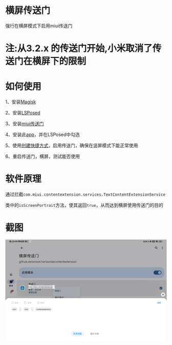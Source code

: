 # 横屏传送门

强行在横屏模式下启用miui传送门

# 注:从3.2.x 的传送门开始,小米取消了传送门在横屏下的限制

# 如何使用

1、安装[Magisk](https://github.com/topjohnwu/Magisk)

2、安装[LSPosed](https://github.com/LSPosed/LSPosed)

3、安装[miui传送门](util/传送门_2.5.64.apk)

4、安装此[app](util/app)，并在LSPosed中勾选

5、使用[创建快捷方式](util/创建快捷方式.apk)，启用传送门，确保在竖屏模式下能正常使用

6、重启传送门，横屏，测试能否使用

# 软件原理

通过拦截`com.miui.contentextension.services.TextContentExtensionService`

类中的`isScreenPortrait`方法，使其返回`true`，从而达到横屏使用传送门的目的


# 截图

![图片识别](util/photo.jpg)

